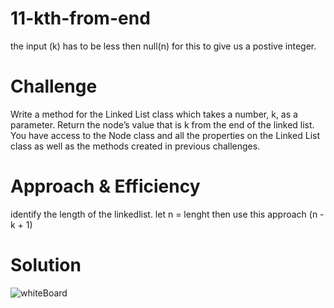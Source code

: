 # 11-kth-from-end
the input (k) has to be less then null(n) for this to give us a postive integer. 

# Challenge
Write a method for the Linked List class which takes a number, k, as a parameter. Return the node’s value that is k from the end of the linked list. You have access to the Node class and all the properties on the Linked List class as well as the methods created in previous challenges.

# Approach & Efficiency
identify the length of the linkedlist.
let n = lenght
then use this approach (n - k + 1)


# Solution
<!-- embedded whiteboard image -->
![whiteBoard](../)
